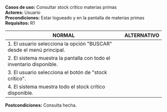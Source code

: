 **Casos de uso:** Consultar stock crítico materias primas  
**Actores:** Usuario  
**Precondiciones:** Estar logueado y en la pantalla de materias primas  
**Requisitos:** R1  

| **NORMAL** | **ALTERNATIVO** |
|------------|-----------------|
| 1. El usuario selecciona la opción "BUSCAR" desde el menú principal. | |
| 2. El sistema muestra la pantalla con todo el inventario disponible. | |
| 3. El usuario selecciona el botón de "stock crítico". | |
| 4. El sistema muestra todo el stock crítico disponible. | |

**Postcondiciones:** Consulta hecha.